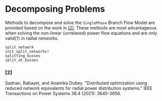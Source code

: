 # Decomposing Problems
Methods to decompose and solve the `SinglePhase` Branch Flow Model are provided based on the work in 
[[2]](@ref). These methods are most advantageous when solving the non-linear (unrelaxed) power flow
equations and are only valid(?) in radial networks.

```@docs
split_network
init_split_networks!
splitting_busses
split_at_busses
```

### [2]
Sadnan, Rabayet, and Anamika Dubey. "Distributed optimization using reduced network equivalents for
radial power distribution systems." IEEE Transactions on Power Systems 36.4 (2021): 3645-3656.